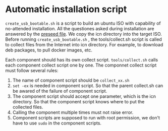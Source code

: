# Automatic installation script

`create_usb_bootable.sh` is a script to build an ubuntu ISO
with capability of no-attended installation. All the questiones
asked during installation are answered by the [preseed file](ubuntu/preseed/ubuntu-server.seed).
We copy the icn directory into the target ISO. Before running `create_usb_bootable.sh`
, the tools/collect.sh script is called to collect files from
the Internet into icn directory. For example, to download deb packages,
to pull docker images, etc.

Each component should has its own collect script. `tools/collect.sh` calls
each component collect script one by one. The componnet collect script must follow
several rules:

1. The name of component script should be `collect_xx.sh`
1. `set -ex` is needed in component script. So that the parent collect.sh can be awared of
the failure of component script.
1. The component script should accept one parameter, which is the icn directory. So that
the component script knows where to put the collected files.
1. Calling the component multiple times must not raise error.
1. Component scripts are supposed to run with root permission, we don't have to use `sudo`
in the component scripts.
